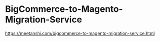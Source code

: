 # BigCommerce-to-Magento-Migration-Service
https://meetanshi.com/bigcommerce-to-magento-migration-service.html
